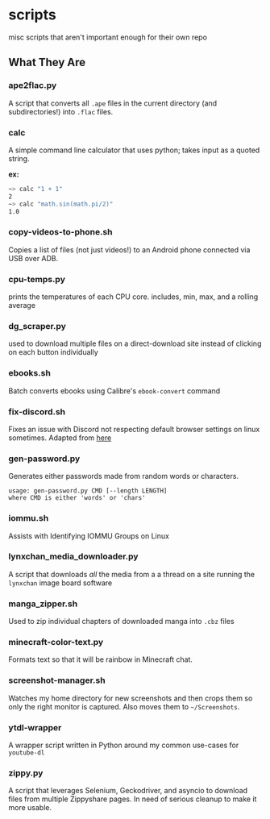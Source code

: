 # scripts
misc scripts that aren't important enough for their own repo

## What They Are

### ape2flac.py
A script that converts all `.ape` files in the current directory (and subdirectories!) into `.flac` files.

### calc
A simple command line calculator that uses python; takes input as a quoted string. 

**ex:**
```sh
~> calc "1 + 1"
2
~> calc "math.sin(math.pi/2)"
1.0
```

### copy-videos-to-phone.sh
Copies a list of files (not just videos!) to an Android phone connected via USB over ADB.

### cpu-temps.py
prints the temperatures of each CPU core. includes, min, max, and a rolling average

### dg_scraper.py
used to download multiple files on a direct-download site instead of clicking on each button individually

### ebooks.sh
Batch converts ebooks using Calibre's `ebook-convert` command

### fix-discord.sh
Fixes an issue with Discord not respecting default browser settings on linux sometimes. Adapted from [here](https://old.reddit.com/r/discordapp/comments/89c881/default_web_browser_setting_not_respected_by/)

### gen-password.py
Generates either passwords made from random words or characters. 

```
usage: gen-password.py CMD [--length LENGTH]
where CMD is either 'words' or 'chars'
```

### iommu.sh
Assists with Identifying IOMMU Groups on Linux

### lynxchan\_media\_downloader.py
A script that downloads *all* the media from a a thread on a site running the `lynxchan` image board software

### manga_zipper.sh
Used to zip individual chapters of downloaded manga into `.cbz` files

### minecraft-color-text.py
Formats text so that it will be rainbow in Minecraft chat.

### screenshot-manager.sh
Watches my home directory for new screenshots and then crops them so only the right monitor is captured. Also moves them to `~/Screenshots`.

### ytdl-wrapper
A wrapper script written in Python around my common use-cases for `youtube-dl`

### zippy.py
A script that leverages Selenium, Geckodriver, and asyncio to download files from multiple Zippyshare pages. In need of serious cleanup to make it more usable.

